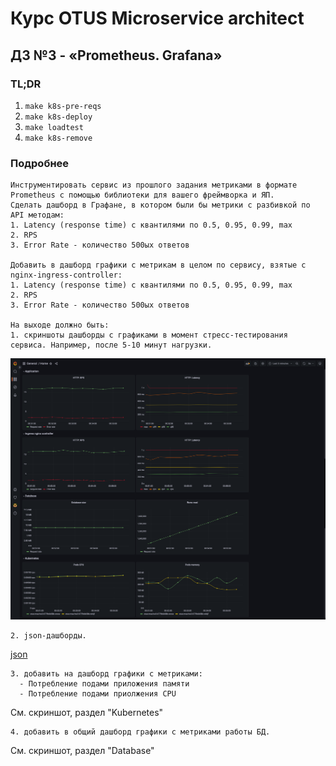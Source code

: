 # Курс OTUS Microservice architect
## ДЗ №3 - «Prometheus. Grafana»

### TL;DR
1. `make k8s-pre-reqs`
2. `make k8s-deploy`
2. `make loadtest`
3. `make k8s-remove` 

### Подробнее 

```
Инструментировать сервис из прошлого задания метриками в формате Prometheus с помощью библиотеки для вашего фреймворка и ЯП.
Сделать дашборд в Графане, в котором были бы метрики с разбивкой по API методам:
1. Latency (response time) с квантилями по 0.5, 0.95, 0.99, max
2. RPS
3. Error Rate - количество 500ых ответов

Добавить в дашборд графики с метрикам в целом по сервису, взятые с nginx-ingress-controller:
1. Latency (response time) с квантилями по 0.5, 0.95, 0.99, max
2. RPS
3. Error Rate - количество 500ых ответов

На выходе должно быть:
1. скриншоты дашборды с графиками в момент стресс-тестирования сервиса. Например, после 5-10 минут нагрузки.
```
![скриншот](grafana/metrics.png)
```
2. json-дашборды.
```
[json](grafana/dashboard.json)
```
3. добавить на дашборд графики с метриками:
  - Потребление подами приложения памяти
  - Потребление подами приолжения CPU
```
См. скриншот, раздел "Kubernetes"
```
4. добавить в общий дашборд графики с метриками работы БД.
```
См. скриншот, раздел "Database"
